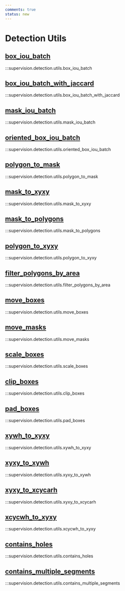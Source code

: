 ```yaml
---
comments: true
status: new
---
```


# Detection Utils

<div class="md-typeset">
  <h2><a href="#supervision.detection.utils.box_iou_batch">box_iou_batch</a></h2>
</div>

:::supervision.detection.utils.box_iou_batch

<div class="md-typeset">
  <h2><a href="#supervision.detection.utils.box_iou_batch_with_jaccard">box_iou_batch_with_jaccard</a></h2>
</div>

:::supervision.detection.utils.box_iou_batch_with_jaccard

<div class="md-typeset">
  <h2><a href="#supervision.detection.utils.mask_iou_batch">mask_iou_batch</a></h2>
</div>

:::supervision.detection.utils.mask_iou_batch

<div class="md-typeset">
  <h2><a href="#supervision.detection.utils.oriented_box_iou_batch">oriented_box_iou_batch</a></h2>
</div>

:::supervision.detection.utils.oriented_box_iou_batch

<div class="md-typeset">
  <h2><a href="#supervision.detection.utils.polygon_to_mask">polygon_to_mask</a></h2>
</div>

:::supervision.detection.utils.polygon_to_mask

<div class="md-typeset">
  <h2><a href="#supervision.detection.utils.mask_to_xyxy">mask_to_xyxy</a></h2>
</div>

:::supervision.detection.utils.mask_to_xyxy

<div class="md-typeset">
  <h2><a href="#supervision.detection.utils.mask_to_polygons">mask_to_polygons</a></h2>
</div>

:::supervision.detection.utils.mask_to_polygons

<div class="md-typeset">
  <h2><a href="#supervision.detection.utils.polygon_to_xyxy">polygon_to_xyxy</a></h2>
</div>

:::supervision.detection.utils.polygon_to_xyxy

<div class="md-typeset">
  <h2><a href="#supervision.detection.utils.filter_polygons_by_area">filter_polygons_by_area</a></h2>
</div>

:::supervision.detection.utils.filter_polygons_by_area

<div class="md-typeset">
  <h2><a href="#supervision.detection.utils.move_boxes">move_boxes</a></h2>
</div>

:::supervision.detection.utils.move_boxes

<div class="md-typeset">
  <h2><a href="#supervision.detection.utils.move_masks">move_masks</a></h2>
</div>

:::supervision.detection.utils.move_masks

<div class="md-typeset">
  <h2><a href="#supervision.detection.utils.scale_boxes">scale_boxes</a></h2>
</div>

:::supervision.detection.utils.scale_boxes

<div class="md-typeset">
  <h2><a href="#supervision.detection.utils.clip_boxes">clip_boxes</a></h2>
</div>

:::supervision.detection.utils.clip_boxes

<div class="md-typeset">
  <h2><a href="#supervision.detection.utils.pad_boxes">pad_boxes</a></h2>
</div>

:::supervision.detection.utils.pad_boxes

<div class="md-typeset">
  <h2><a href="#supervision.detection.utils.xywh_to_xyxy">xywh_to_xyxy</a></h2>
</div>

:::supervision.detection.utils.xywh_to_xyxy

<div class="md-typeset">
  <h2><a href="#supervision.detection.utils.xyxy_to_xywh">xyxy_to_xywh</a></h2>
</div>

:::supervision.detection.utils.xyxy_to_xywh

<div class="md-typeset">
  <h2><a href="#supervision.detection.utils.xyxy_to_xcycarh">xyxy_to_xcycarh</a></h2>
</div>

:::supervision.detection.utils.xyxy_to_xcycarh

<div class="md-typeset">
  <h2><a href="#supervision.detection.utils.xcycwh_to_xyxy">xcycwh_to_xyxy</a></h2>
</div>

:::supervision.detection.utils.xcycwh_to_xyxy

<div class="md-typeset">
  <h2><a href="#supervision.detection.utils.contains_holes">contains_holes</a></h2>
</div>

:::supervision.detection.utils.contains_holes

<div class="md-typeset">
  <h2><a href="#supervision.detection.utils.contains_multiple_segments">contains_multiple_segments</a></h2>
</div>

:::supervision.detection.utils.contains_multiple_segments
